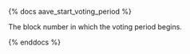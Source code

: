 {% docs aave_start_voting_period %}

The block number in which the voting period begins.

{% enddocs %}